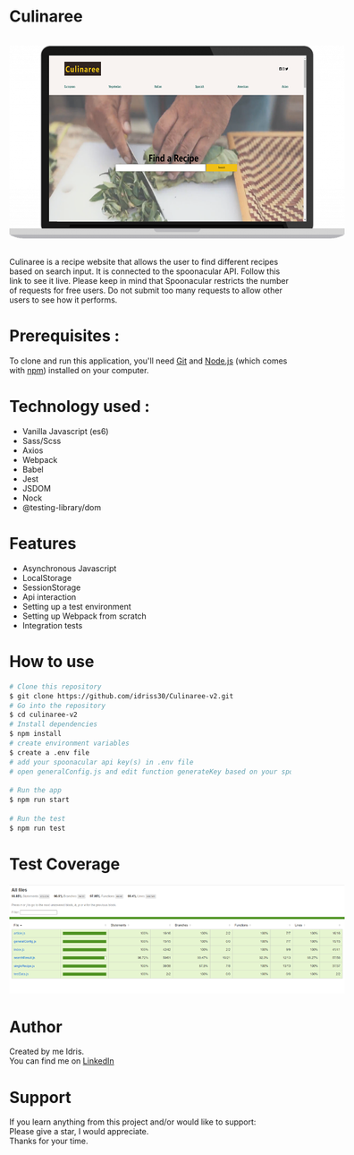 # Culinaree

<img
  src="./src/assets/img/finalCulinaree.png"
  alt="project image"
  style="display: inline-block; margin: 1rem auto; max-width: 600px; max-height:800px"/>

Culinaree is a recipe website that allows the user to find different recipes based on search input.
It is connected to the spoonacular API.
Follow this link to see it live.
Please keep in mind that Spoonacular restricts the number of requests for free users.
Do not submit too many requests to allow other users to see how it performs.

# Prerequisites :

To clone and run this application, you'll need [Git](https://git-scm.com) and [Node.js](https://nodejs.org/en/download/) (which comes with [npm](http://npmjs.com)) installed on your computer.

# Technology used :

- Vanilla Javascript (es6)
- Sass/Scss
- Axios
- Webpack
- Babel
- Jest
- JSDOM
- Nock
- @testing-library/dom

# Features

- Asynchronous Javascript
- LocalStorage
- SessionStorage
- Api interaction
- Setting up a test environment
- Setting up Webpack from scratch
- Integration tests

# How to use

```bash
# Clone this repository
$ git clone https://github.com/idriss30/Culinaree-v2.git
# Go into the repository
$ cd culinaree-v2
# Install dependencies
$ npm install
# create environment variables
$ create a .env file
# add your spoonacular api key(s) in .env file
# open generalConfig.js and edit function generateKey based on your spoonacular key(s) name.

# Run the app
$ npm run start

# Run the test
$ npm run test

```

# Test Coverage

<img
  src="./src/assets/img/culinaree-coverage.png"
  alt="coverage img"
  style="display: inline-block; margin: 0 auto; max-width: 600px; max-height:800px"/>

# Author

Created by me Idris.</br>
You can find me on [LinkedIn](www.linkedin.com/in/idrissciss)

# Support

If you learn anything from this project and/or would like to support:</br>
Please give a star, I would appreciate.</br>
Thanks for your time.
